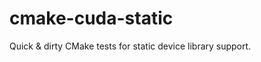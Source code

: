 cmake-cuda-static
=================

Quick &amp; dirty CMake tests for static device library support.
